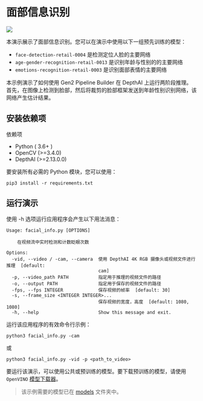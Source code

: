 面部信息识别
============

![](./facial_info_recognition.png)

本演示展示了面部信息识别。您可以在演示中使用以下一组预先训练的模型：

-   `face-detection-retail-0004` 是检测定位人脸的主要网络
-   `age-gender-recognition-retail-0013` 是识别年龄与性别的的主要网络
-   `emotions-recognition-retail-0003` 是识别面部表情的主要网络

本示例演示了如何使用 Gen2 Pipeline Builder 在 DepthAI 上运行两阶段推理。
首先，在图像上检测到脸部，然后将裁剪的脸部框架发送到年龄性别识别网络，该网络产生估计结果。

安装依赖项
----------

依赖项

-   Python ( 3.6+ )
-   OpenCV (\>=3.4.0)
-   DepthAI (\>=2.13.0.0)

要安装所有必需的 Python 模块，您可以使用：

``` {.shell}
pip3 install -r requirements.txt
```

运行演示
--------

使用 -h 选项运行应用程序会产生以下用法消息：


``` {.bash}
Usage: facial_info.py [OPTIONS]

    在视频流中实时检测和计数眨眼次数

Options:
  -vid, --video / -cam, --camera  使用 DepthAI 4K RGB 摄像头或视频文件进行推理  [default:
                                  cam]
  -p, --video_path PATH           指定用于推理的视频文件的路径
  -o, --output PATH               指定用于保存的视频文件的路径
  -fps, --fps INTEGER             保存视频的帧率  [default: 30]
  -s, --frame_size <INTEGER INTEGER>...
                                  保存视频的宽度，高度  [default: 1080, 1080]
  -h, --help                      Show this message and exit.
```

运行该应用程序的有效命令行示例：

``` {.shell}
python3 facial_info.py -cam
```

或

``` {.shell}
python3 facial_info.py -vid -p <path_to_video>
```

要运行该演示，可以使用公共或预训练的模型。要下载预训练的模型，请使用
`OpenVINO`
[模型下载器](https://docs.openvinotoolkit.org/latest/omz_tools_downloader_README.html)。

> 该示例需要的模型已在 [models](./models) 文件夹中。
